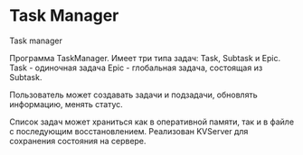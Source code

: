 # Task Manager
Task manager

Программа TaskManager. 
Имеет три типа задач: Task, Subtask и Epic.
Task - одиночная задача
Epic - глобальная задача, состоящая из Subtask.

Пользователь может создавать задачи и подзадачи, обновлять информацию, менять статус.

Список задач может храниться как в оперативной памяти, так и в файле с последующим восстановлением. Реализован KVServer для сохранения состояния на сервере.



